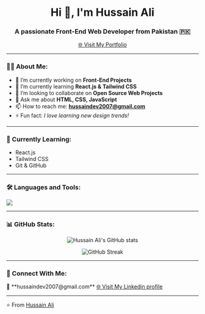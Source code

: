 <h1 align="center">Hi 👋, I'm Hussain Ali</h1>
<h3 align="center">A passionate Front-End Web Developer from Pakistan 🇵🇰</h3>

<p align="center">
  <a href="https://information-appes.netlify.app/" target="_blank">
    🌐 Visit My Portfolio
  </a>
</p>

---

### 👨‍💻 About Me:
- 🔭 I’m currently working on **Front-End Projects**
- 🌱 I’m currently learning **React.js & Tailwind CSS**
- 👯 I’m looking to collaborate on **Open Source Web Projects**
- 💬 Ask me about **HTML, CSS, JavaScript**
- 📫 How to reach me: **hussaindev2007@gmail.com**
- ⚡ Fun fact: *I love learning new design trends!*

---

### 🧠 Currently Learning:
- React.js  
- Tailwind CSS  
- Git & GitHub  

---

### 🛠️ Languages and Tools:
<p align="left">
  <img src="https://skillicons.dev/icons?i=html,css,js,react,tailwind,git,github,vscode" />
</p>

---

### 📊 GitHub Stats:
<p align="center">
  <img src="https://github-readme-stats.vercel.app/api?username=HussainAli&show_icons=true&theme=tokyonight" alt="Hussain Ali's GitHub stats" />
</p>

<p align="center">
  <img src="https://github-readme-streak-stats.herokuapp.com/?user=HussainAli&theme=tokyonight" alt="GitHub Streak" />
</p>

---

### 🤝 Connect With Me:
<p align="left">
  📧 **hussaindev2007@gmail.com**
  <a href="https://www.linkedin.com/in/hussain-developer-46517238a/" target="_blank">
    🌐 Visit My Linkedin profile
  </a>
</p>

---

⭐️ From [Hussain Ali](https://github.com/Hussaindev2007-png)
